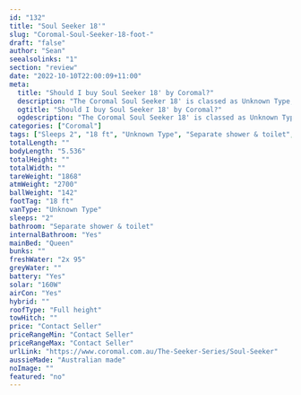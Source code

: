 ```yaml
---
id: "132"
title: "Soul Seeker 18'"
slug: "Coromal-Soul-Seeker-18-foot-"
draft: "false"
author: "Sean"
seealsolinks: "1"
section: "review"
date: "2022-10-10T22:00:09+11:00"
meta:
  title: "Should I buy Soul Seeker 18' by Coromal?"
  description: "The Coromal Soul Seeker 18' is classed as Unknown Type, and sleeps 2 people. It is Australian made and comes in at 18 ft. It generally has Separate shower & toilet."
  ogtitle: "Should I buy Soul Seeker 18' by Coromal?"
  ogdescription: "The Coromal Soul Seeker 18' is classed as Unknown Type, and sleeps 2 people. It is Australian made and comes in at 18 ft. It generally has Separate shower & toilet."
categories: ["Coromal"]
tags: ["Sleeps 2", "18 ft", "Unknown Type", "Separate shower & toilet", "Full height", "Price Unknown"]
totalLength: ""
bodyLength: "5.536"
totalHeight: ""
totalWidth: ""
tareWeight: "1868"
atmWeight: "2700"
ballWeight: "142"
footTag: "18 ft"
vanType: "Unknown Type"
sleeps: "2"
bathroom: "Separate shower & toilet"
internalBathroom: "Yes"
mainBed: "Queen"
bunks: ""
freshWater: "2x 95"
greyWater: ""
battery: "Yes"
solar: "160W"
airCon: "Yes"
hybrid: ""
roofType: "Full height"
towHitch: ""
price: "Contact Seller"
priceRangeMin: "Contact Seller"
priceRangeMax: "Contact Seller"
urlLink: "https://www.coromal.com.au/The-Seeker-Series/Soul-Seeker"
aussieMade: "Australian made"
noImage: ""
featured: "no"
---
```

